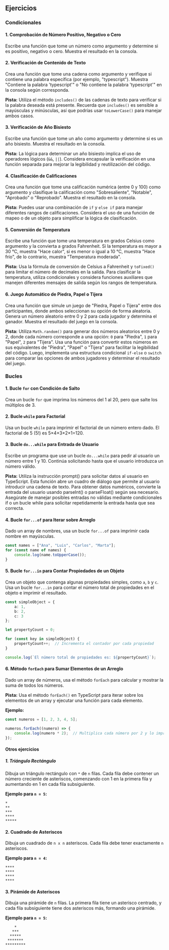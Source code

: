 ## Ejercicios

### Condicionales

#### 1. Comprobación de Número Positivo, Negativo o Cero

   Escribe una función que tome un número como argumento y determine si es positivo, negativo o cero. Muestra el resultado en la consola.


#### 2. Verificación de Contenido de Texto

Crea una función que tome una cadena como argumento y verifique si contiene una palabra específica (por ejemplo, "typescript"). Muestra "Contiene la palabra 'typescript'" o "No contiene la palabra 'typescript'" en la consola según corresponda.

**Pista:** Utiliza el método `includes()` de las cadenas de texto para verificar si la palabra deseada está presente. Recuerda que `includes()` es sensible a mayúsculas y minúsculas, así que podrías usar `toLowerCase()` para manejar ambos casos.

#### 3. Verificación de Año Bisiesto

   Escribe una función que tome un año como argumento y determine si es un año bisiesto. Muestra el resultado en la consola.

   **Pista:** La lógica para determinar un año bisiesto implica el uso de operadores lógicos (`&&`, `||`). Considera encapsular la verificación en una función separada para mejorar la legibilidad y reutilización del código.

#### 4. Clasificación de Calificaciones

   Crea una función que tome una calificación numérica (entre 0 y 100) como argumento y clasifique la calificación como "Sobresaliente", "Notable", "Aprobado" o "Reprobado". Muestra el resultado en la consola.

   **Pista:** Puedes usar una combinación de `if` y `else if` para manejar diferentes rangos de calificaciones. Considera el uso de una función de mapeo o de un objeto para simplificar la lógica de clasificación.

#### 5. Conversión de Temperatura

   Escribe una función que tome una temperatura en grados Celsius como argumento y la convierta a grados Fahrenheit. Si la temperatura es mayor a 30 °C, muestra "Hace calor", si es menor o igual a 10 °C, muestra "Hace frío", de lo contrario, muestra "Temperatura moderada".

   **Pista:** Usa la fórmula de conversión de Celsius a Fahrenheit y `toFixed()` para limitar el número de decimales en la salida. Para clasificar la temperatura, utiliza condicionales y considera funciones auxiliares que manejen diferentes mensajes de salida según los rangos de temperatura.

#### 6. Juego Automático de Piedra, Papel o Tijera

Crea una función que simule un juego de "Piedra, Papel o Tijera" entre dos participantes, donde ambos seleccionan su opción de forma aleatoria. Genera un número aleatorio entre 0 y 2 para cada jugador y determina el ganador. Muestra el resultado del juego en la consola.

**Pista:** Utiliza `Math.random()` para generar dos números aleatorios entre 0 y 2, donde cada número corresponde a una opción: `0` para "Piedra", `1` para "Papel", `2` para "Tijera". Usa una función para convertir estos números en sus equivalentes de "Piedra", "Papel" o "Tijera" para facilitar la legibilidad del código. Luego, implementa una estructura condicional `if-else` o `switch` para comparar las opciones de ambos jugadores y determinar el resultado del juego.

### Bucles

#### 1. Bucle `for` con Condición de Salto

Crea un bucle `for` que imprima los números del 1 al 20, pero que salte los múltiplos de 3.

#### 2. Bucle `while` para Factorial

Usa un bucle `while` para imprimir el factorial de un número entero dado. El factorial de 5 (5!) es 5×4×3×2×1=120.

#### 3. Bucle `do...while` para Entrada de Usuario

Escribe un programa que use un bucle `do...while` para pedir al usuario un número entre 1 y 10. Continúa solicitando hasta que el usuario introduzca un número válido.

**Pista:**  Utiliza la instrucción prompt() para solicitar datos al usuario en TypeScript. Esta función abre un cuadro de diálogo que permite al usuario introducir una cadena de texto. Para obtener datos numéricos, convierte la entrada del usuario usando parseInt() o parseFloat() según sea necesario. Asegúrate de manejar posibles entradas no válidas mediante condicionales if o un bucle while para solicitar repetidamente la entrada hasta que sea correcta.

#### 4. Bucle `for...of` para Iterar sobre Arreglo

Dado un array de nombres, usa un bucle `for...of` para imprimir cada nombre en mayúsculas.

```typescript
const names = ["Ana", "Luis", "Carlos", "Marta"];
for (const name of names) {
    console.log(name.toUpperCase());
}
```

#### 5. Bucle `for...in` para Contar Propiedades de un Objeto

Crea un objeto que contenga algunas propiedades simples, como `a`, `b` y `c`. Usa un bucle `for...in` para contar el número total de propiedades en el objeto e imprimir el resultado.

```typescript
const simpleObject = {
    a: 1,
    b: 2,
    c: 3
};

let propertyCount = 0;

for (const key in simpleObject) {
    propertyCount++;  // Incrementa el contador por cada propiedad
}

console.log(`El número total de propiedades es: ${propertyCount}`);
```
#### 6. Método `forEach` para Sumar Elementos de un Arreglo

Dado un array de números, usa el método `forEach` para calcular y mostrar la suma de todos los números.

**Pista:** Usa el método `forEach()` en TypeScript para iterar sobre los elementos de un array y ejecutar una función para cada elemento.

**Ejemplo:**

```typescript
const numeros = [1, 2, 3, 4, 5];

numeros.forEach((numero) => {
    console.log(numero * 2);  // Multiplica cada número por 2 y lo imprime
});
```
#### Otros ejercicios 

##### 1. Triángulo Rectángulo

Dibuja un triángulo rectángulo con `*` de `n` filas. Cada fila debe contener un número creciente de asteriscos, comenzando con 1 en la primera fila y aumentando en 1 en cada fila subsiguiente.

**Ejemplo para `n = 5`:**
```
*
**
***
****
*****
```

#### 2. Cuadrado de Asteriscos

Dibuja un cuadrado de `n x n` asteriscos. Cada fila debe tener exactamente `n` asteriscos.

**Ejemplo para `n = 4`:**
```
****
****
****
****
```

#### 3. Pirámide de Asteriscos

Dibuja una pirámide de `n` filas. La primera fila tiene un asterisco centrado, y cada fila subsiguiente tiene dos asteriscos más, formando una pirámide.

**Ejemplo para `n = 5`:**
```
    *
   ***
  *****
 *******
*********
```
